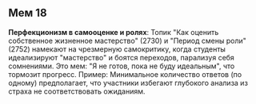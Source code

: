 ## Мем 18

**Перфекционизм в самооценке и ролях**: Топик "Как оценить собственное жизненное мастерство" (2730) и "Период смены роли" (2752) намекают на чрезмерную самокритику, когда студенты идеализируют "мастерство" и боятся переходов, парализуя себя сомнениями. Это мем: "Я не готов, пока не буду идеальным", что тормозит прогресс. Пример: Минимальное количество ответов (по одному) предполагает, что участники избегают глубокого анализа из страха не соответствовать ожиданиям.
